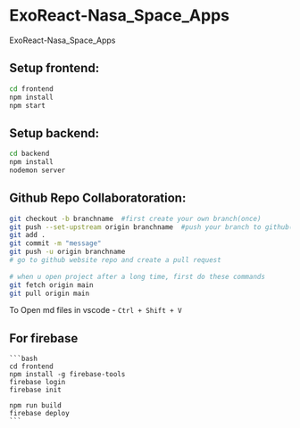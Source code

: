 # ExoReact-Nasa_Space_Apps
ExoReact-Nasa_Space_Apps

## Setup frontend:

```bash
cd frontend
npm install
npm start
```
## Setup backend:

```bash
cd backend
npm install
nodemon server
```


## Github Repo Collaboratoration:


```bash
git checkout -b branchname  #first create your own branch(once)
git push --set-upstream origin branchname  #push your branch to github(once)
git add .
git commit -m "message"
git push -u origin branchname   
# go to github website repo and create a pull request
    
# when u open project after a long time, first do these commands
git fetch origin main
git pull origin main
```
To Open md files in vscode - `Ctrl + Shift + V`




## For firebase
    
    ```bash
    cd frontend
    npm install -g firebase-tools
    firebase login
    firebase init

    npm run build
    firebase deploy
    ```
